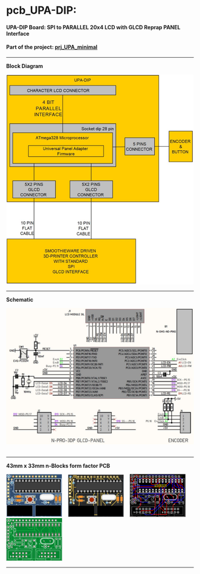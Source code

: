 # pcb_UPA-DIP: 
####  UPA-DIP Board: SPI to PARALLEL 20x4 LCD with GLCD Reprap PANEL Interface
####  Part of the project: [prj_UPA_minimal](https://github.com/nikoschalikias/prj_UPA_minimal)
---


**Block Diagram**

<img
src="doc/BLOCK-DIAGRAM-01.jpg"
width="600"
/>

---

**Schematic**


<img
src="doc/sch.jpg"
width="800"
title="minimal Schematic"
/> &nbsp;&nbsp;


---

**43mm x 33mm n-Blocks form factor PCB**


<img
src="doc/PCB-01.JPG"
width="150"
title="pcb 3d model top side"
/> &nbsp;&nbsp; <img
src="doc/PCB-02.JPG"
title="pcb 3d model bottom side"
width="150"
/> &nbsp;&nbsp; <img
src="doc/PCB-03.JPG"
title="pcb routing"
width="150"
/> &nbsp;&nbsp; <img
src="doc/PCB-04.JPG"
title="pcb routing"
width="150"
/>

---
